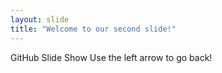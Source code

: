 ```yaml
---
layout: slide
title: "Welcome to our second slide!"
---
```

GitHub Slide Show
Use the left arrow to go back!
